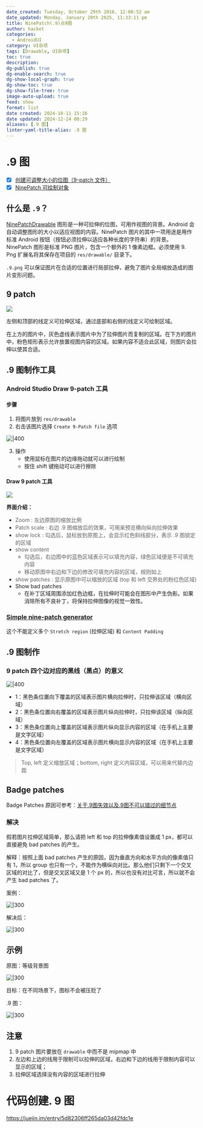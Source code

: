 ```yaml
---
date_created: Tuesday, October 29th 2016, 12:08:52 am
date_updated: Monday, January 20th 2025, 11:33:11 pm
title: NinePatch(.9)点9图
author: hacket
categories:
  - AndroidUI
category: UI杂项
tags: [Drawable, UI杂项]
toc: true
description: 
dg-publish: true
dg-enable-search: true
dg-show-local-graph: true
dg-show-toc: true
dg-show-file-tree: true
image-auto-upload: true
feed: show
format: list
date created: 2024-10-11 15:26
date updated: 2024-12-24 00:29
aliases: [.9 图]
linter-yaml-title-alias: .9 图
---
```


# .9 图

- [x] [创建可调整大小的位图（9-patch 文件）](https://developer.android.com/studio/write/draw9patch)
- [x] [NinePatch 可绘制对象](https://developer.android.com/guide/topics/graphics/drawables?hl=zh-cn#nine-patch)

## 什么是 `.9`？

[NinePatchDrawable](https://developer.android.com/reference/android/graphics/drawable/NinePatchDrawable?hl=zh-cn) 图形是一种可拉伸的位图，可用作视图的背景。Android 会自动调整图形的大小以适应视图的内容。NinePatch 图片的其中一项用途是用作标准 Android 按钮（按钮必须拉伸以适应各种长度的字符串）的背景。NinePatch 图形是标准 PNG 图片，包含一个额外的 1 像素边框。必须使用 9. Png 扩展名将其保存在项目的 `res/drawable/` 目录下。

`.9.png` 可以保证图片在合适的位置进行局部拉伸，避免了图片全局缩放造成的图片变形问题。

## 9 patch

![](https://cdn.nlark.com/yuque/0/2023/png/694278/1682503774630-84505203-a3de-4ef3-a869-bac0e5cd6809.png)

左侧和顶部的线定义可拉伸区域，通过底部和右侧的线定义可绘制区域。

在上方的图片中，灰色虚线表示图片中为了拉伸图片而复制的区域。在下方的图片中，粉色矩形表示允许放置视图内容的区域。如果内容不适合此区域，则图片会拉伸以使其合适。

## .9 图制作工具

### Android Studio Draw 9-patch 工具

#### 步骤

1. 将图片放到 `res/drawable`
2. 右击该图片选择 `Create 9-Patch file` 选项

![|400](https://cdn.nlark.com/yuque/0/2023/png/694278/1682503089733-a195a4fd-13cf-475e-a1d4-d6b8933f123f.png)

3. 操作
   - 使用鼠标在图片的边缘拖动就可以进行绘制
   - 按住 shift 键拖动可以进行擦除

#### Draw 9 patch 工具

![](https://cdn.nlark.com/yuque/0/2023/png/694278/1682504521921-e3fd96cb-3fb9-4a9d-bfb7-c13a2acd2951.png)

**界面介绍：**

- <font style="color:rgb(98, 98, 98);">Zoom : 左边原图的缩放比例</font>
- <font style="color:rgb(98, 98, 98);">Patch scale : 右边 .9 图缩放后的效果，可用来预览横向纵向拉伸效果</font>
- <font style="color:rgb(98, 98, 98);">show lock : 勾选后，鼠标放到原图上，会显示红色斜线部分，表示 .9 图锁定的区域</font>
- <font style="color:rgb(98, 98, 98);">show content</font>
  - <font style="color:rgb(98, 98, 98);">勾选后，右边图中的蓝色区域表示可以填充内容，绿色区域便是不可填充内容</font>
  - <font style="color:rgb(98, 98, 98);">移动原图中右边和下边的修改可填充内容的区域，规则如上</font>
- <font style="color:rgb(98, 98, 98);">show patches : 显示原图中可以缩放的区域 (top 和 left 交界处的粉红色区域)</font>
- Show bad patches
  - 在补丁区域周围添加红色边框，在拉伸时可能会在图形中产生伪影。如果消除所有不良补丁，将保持拉伸图像的视觉一致性。

### [Simple nine-patch generator](https://romannurik.github.io/AndroidAssetStudio/nine-patches.html#source.type=image&sourceDensity=640&name=lv_1019)

这个不能定义多个 `Stretch region` (拉伸区域) 和 `Content Padding`

## .9 图制作

### 9 patch 四个边对应的黑线（黑点）的意义

![|400](https://cdn.nlark.com/yuque/0/2023/png/694278/1682504321872-0e9ad274-3698-431d-a2bb-761e896ccb8d.png)

- 1：黑色条位置向下覆盖的区域表示图片横向拉伸时，只拉伸该区域（横向区域）
- 2：黑色条位置向右覆盖的区域表示图片纵向拉伸时，只拉伸该区域（纵向区域）
- 3：黑色条位置向上覆盖的区域表示图片纵向显示内容的区域（在手机上主要是文字区域）
- 4：黑色条位置向左覆盖的区域表示图片横向显示内容的区域（在手机上主要是文字区域）

> Top, left 定义缩放区域；bottom, right 定义内容区域，可以用来代替内边距

## Badge patches

Badge Patches 原因可参考：[关于.9图失效以及.9图不可以错过的细节点](https://blog.csdn.net/z302766296/article/details/104005464)

### 解决

假若图片拉伸区域简单，那么请把 left 和 top 的拉伸像素值设置成 1 px，都可以直接避免 bad patches 的产生。

解释：按照上面 bad patches 产生的原因，因为垂直方向和水平方向的像素值只有 1，所以 group 也只有一个，不能作为横纵向对比。那么他们只剩下一个交叉区域的对比了，但是交叉区域又是 1 个 px 的，所以也没有对比可言，所以就不会产生 bad patches 了。

案例：

![|300](https://cdn.nlark.com/yuque/0/2023/png/694278/1682508807067-0dd8fefc-4059-4800-a58e-4700f1055146.png)

解决后：

![|300](https://cdn.nlark.com/yuque/0/2023/png/694278/1682508841307-9b229ebf-cced-4438-8009-e316db84aaec.png)

## 示例

原图：等级背景图

![|300](https://cdn.nlark.com/yuque/0/2023/png/694278/1682576558203-87be3261-7161-4419-88c1-89dc96785fd9.png)

目标：在不同场景下，图标不会被压贬了

.9 图：

![|300](https://cdn.nlark.com/yuque/0/2023/png/694278/1682576573516-a331cc43-a705-42d9-a0b5-70da1ce63b41.png)

## 注意

1. 9 patch 图片要放在 `drawable` 中而不是 mipmap 中
2. 左边和上边的线用于限制可以拉伸的区域，右边和下边的线用于限制内容可以显示的区域；
3. 拉伸区域选择没有内容的区域进行拉伸

# 代码创建. 9 图

<https://juejin.im/entry/5d82306ff265da03d42fdc1e>
